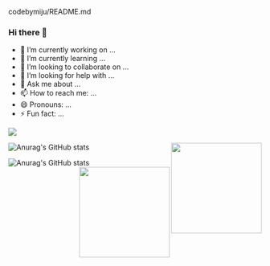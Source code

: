 codebymiju/README.md
### Hi there 👋


- 🔭 I’m currently working on ...
- 🌱 I’m currently learning ...
- 👯 I’m looking to collaborate on ...
- 🤔 I’m looking for help with ...
- 💬 Ask me about ...
- 📫 How to reach me: ...
- 😄 Pronouns: ...
- ⚡ Fun fact: ...
  

<a href="miju.kim.kr@gmail.com" target="_blank"><img src="https://img.shields.io/badge/miju.kim.kr@gmail.com-000000?style=for-the-badge&logo=gmail&logoColor=#EA433"/></a>


![Anurag's GitHub stats](https://github-readme-stats.vercel.app/api?username=codebymiju&show_icons=true&theme=shadow_blue)
<a href="https://github.com/codebymiju"><img align="right" style="height:180px" src="https://github-readme-stats.vercel.app/api/top-langs/?username=codebymiju&layout=compact&theme=prussian&hide_border=false" /></a> 

![Anurag's GitHub stats](https://github-readme-stats.vercel.app/api?username=codebymiju&show_icons=true&theme=shadow_blue) <a href="https://github.com/codebymiju"><img align="right" style="height:180px" src="https://github-readme-stats.vercel.app/api/top-langs/?username=codebymiju&layout=compact&theme=prussian&hide_border=false" /></a>

